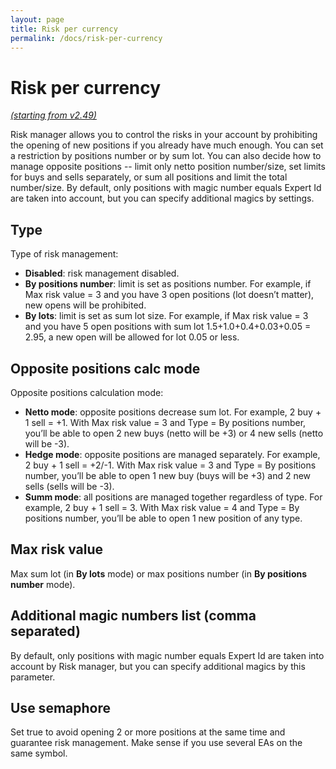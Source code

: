 ```yaml
---
layout: page
title: Risk per currency
permalink: /docs/risk-per-currency
---
```


# Risk per currency

[*(starting from v2.49)*](/docs/versions-history#20221007-249)

Risk manager allows you to control the risks in your account by prohibiting the opening of new positions if you already have much enough. You can set a restriction by positions number or by sum lot. You can also decide how to manage opposite positions -- limit only netto position number/size, set limits for buys and sells separately, or sum all positions and limit the total number/size. By default, only positions with magic number equals Expert Id are taken into account, but you can specify additional magics by settings.


## Type

Type of risk management:
* **Disabled**: risk management disabled.
* **By positions number**: limit is set as positions number.  For example, if Max risk value = 3 and you have 3 open positions (lot doesn’t matter), new opens will be prohibited.
* **By lots**: limit is set as sum lot size. For example, if Max risk value = 3 and you have 5 open positions with sum lot 1.5+1.0+0.4+0.03+0.05 = 2.95, a new open will be allowed for lot 0.05 or less.


## Opposite positions calc mode

Opposite positions calculation mode:
* **Netto mode**: opposite positions decrease sum lot. For example, 2 buy + 1 sell = +1. With Max risk value = 3 and Type = By positions number, you’ll be able to open 2 new buys (netto will be +3) or 4 new sells (netto will be -3).
* **Hedge mode**: opposite positions are managed separately. For example, 2 buy + 1 sell = +2/-1. With Max risk value = 3 and Type = By positions number, you’ll be able to open 1 new buy (buys will be +3) and 2 new sells (sells will be -3).
* **Summ mode**: all positions are managed together regardless of type. For example, 2 buy + 1 sell = 3. With Max risk value = 4 and Type = By positions number, you’ll be able to open 1 new position of any type.


## Max risk value

Max sum lot (in **By lots** mode) or max positions number (in **By positions number** mode).


## Additional magic numbers list (comma separated)

By default, only positions with magic number equals Expert Id are taken into account by Risk manager, but you can specify additional magics by this parameter.


## Use semaphore

Set true to avoid opening 2 or more positions at the same time and guarantee risk management. Make sense if you use several EAs on the same symbol.

